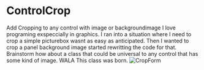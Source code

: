 # ControlCrop
Add Cropping to any control with image or backgroundimage
I love programing exspeccially in graphics. 
I ran into a situation where I need to crop a simple picturebox wasnt as easy as anticipated.
Then I wanted to crop a panel background image started rewritting the code for that.
Brainstorm how about a class that could be universal to any control that has some kind of image.
WALA This class was born.
![CropForm](https://user-images.githubusercontent.com/26853477/193463038-440cbe0c-2259-4d9f-8b62-81929865720e.png)
